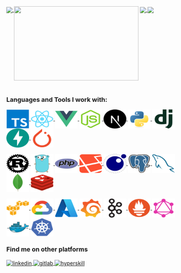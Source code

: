 <div>
  <a href="https://github.com/andeen171">
  <img align="center" src="https://github-readme-stats-andeen171.vercel.app/api?username=andeen171&show_icons=true&theme=catppuccin&include_all_commits=true&count_private=true"/>
 </a>
 <img height="195px" width="328px" align="top" src="https://cdn.discordapp.com/attachments/902981234618167356/976816999135068230/4828480a6d11e580a7e814fdd2d50d5f_2.gif" />
 <a href="https://wakatime.com/@andeen171" target="_blank">
  <img align="center" src="https://github-readme-stats-andeen171.vercel.app/api/wakatime?username=andeen171&layout=compact&theme=catppuccin&langs_count=8"/>
 <a/>
 <img align="center" src="https://github-readme-stats-andeen171.vercel.app/api/top-langs?username=andeen171&layout=compact&theme=catppuccin&langs_count=8"/>
</div>
<br>

### Languages and Tools I work with:

<div>
  <a href="https://www.typescriptlang.org/" target="_blank">
    <img align="center" alt="typescript" height="50" width="60" src="https://raw.githubusercontent.com/devicons/devicon/master/icons/typescript/typescript-original.svg">
  </a>
  <a href="https://reactjs.org/" target="_blank">
    <img align="center" alt="react" height="50" width="60" src="https://raw.githubusercontent.com/devicons/devicon/master/icons/react/react-original.svg">
  </a>
  <a href="https://vuejs.org/" target="_blank">
    <img align="center" alt="vuejs" height="50" width="60" src="https://raw.githubusercontent.com/devicons/devicon/master/icons/vuejs/vuejs-original.svg">
  </a>
  <a href="https://nodejs.org/" target="_blank">
    <img align="center" alt="nodejs" height="50" width="60" src="https://raw.githubusercontent.com/devicons/devicon/master/icons/nodejs/nodejs-original.svg">
  </a>
  <a href="https://nextjs.org/" target="_blank">
    <img align="center" alt="nextjs" height="50" width="60" src="https://raw.githubusercontent.com/devicons/devicon/master/icons/nextjs/nextjs-original.svg">
  </a>
  <a href="https://www.python.org/" target="_blank">
    <img align="center" alt="python" height="50" width="60" src="https://raw.githubusercontent.com/devicons/devicon/master/icons/python/python-original.svg">
  </a>
  <a href="https://www.djangoproject.com/" target="_blank">
    <img align="center" alt="django" height="50" width="60" src="https://raw.githubusercontent.com/devicons/devicon/master/icons/django/django-plain.svg">
  </a>
  <a href="https://fastapi.tiangolo.com/" target="_blank">
    <img align="center" alt="fastapi" height="50" width="60" src="https://raw.githubusercontent.com/devicons/devicon/master/icons/fastapi/fastapi-original.svg">
  </a>
  <a href="https://pytorch.org/" target="_blank">
    <img align="center" alt="pytorch" height="50" width="60" src="https://raw.githubusercontent.com/devicons/devicon/master/icons/pytorch/pytorch-original.svg">
  </a>
<br><br>
  <a href="https://www.rust-lang.org/" target="_blank">
    <img align="center" alt="rust" height="50" width="60" src="https://raw.githubusercontent.com/devicons/devicon/master/icons/rust/rust-plain.svg">
  </a>
  <a href="https://golang.org/" target="_blank">
    <img align="center" alt="go" height="50" width="60" src="https://raw.githubusercontent.com/devicons/devicon/master/icons/go/go-original.svg">
  </a>
  <a href="https://www.php.net/" target="_blank">
    <img align="center" alt="php" height="50" width="60" src="https://raw.githubusercontent.com/devicons/devicon/master/icons/php/php-original.svg">
  </a>
  <a href="https://laravel.com/" target="_blank">
    <img align="center" alt="laravel" height="50" width="60" src="https://raw.githubusercontent.com/devicons/devicon/master/icons/laravel/laravel-plain.svg">
  </a>
  <a href="https://www.lua.org/" target="_blank">
    <img align="center" alt="lua" height="50" width="60" src="https://raw.githubusercontent.com/devicons/devicon/master/icons/lua/lua-original.svg">
  </a>
  <a href="https://www.postgresql.org/" target="_blank">
    <img align="center" alt="postgresql" height="50" width="60" src="https://raw.githubusercontent.com/devicons/devicon/master/icons/postgresql/postgresql-original.svg">
  </a>
  <a href="https://www.mysql.com/" target="_blank">
    <img align="center" alt="mysql" height="50" width="60" src="https://raw.githubusercontent.com/devicons/devicon/master/icons/mysql/mysql-original.svg">
  </a>
  <a href="https://www.mongodb.com/" target="_blank">
    <img align="center" alt="mongodb" height="50" width="60" src="https://raw.githubusercontent.com/devicons/devicon/master/icons/mongodb/mongodb-original.svg">
  </a>
  <a href="https://redis.io/" target="_blank">
    <img align="center" alt="redis" height="50" width="60" src="https://raw.githubusercontent.com/devicons/devicon/master/icons/redis/redis-original.svg">
  </a>
<br><br>
  <a href="https://aws.amazon.com/" target="_blank">
    <img align="center" alt="aws" height="50" width="60" src="https://raw.githubusercontent.com/devicons/devicon/master/icons/amazonwebservices/amazonwebservices-original.svg">
  </a>
  <a href="https://cloud.google.com/" target="_blank">
    <img align="center" alt="googlecloud" height="50" width="60" src="https://raw.githubusercontent.com/devicons/devicon/master/icons/googlecloud/googlecloud-original.svg">
  </a>
  <a href="https://azure.microsoft.com/" target="_blank">
    <img align="center" alt="azure" height="50" width="60" src="https://raw.githubusercontent.com/devicons/devicon/master/icons/azure/azure-original.svg">
  </a>
  <a href="https://grafana.com/" target="_blank">
    <img align="center" alt="grafana" height="50" width="60" src="https://raw.githubusercontent.com/devicons/devicon/master/icons/grafana/grafana-original.svg">
  </a>
  <a href="https://kafka.apache.org/" target="_blank">
    <img align="center" alt="kafka" height="50" width="60" src="https://raw.githubusercontent.com/devicons/devicon/master/icons/apachekafka/apachekafka-original.svg">
  </a>
  <a href="https://prometheus.io/" target="_blank">
    <img align="center" alt="prometheus" height="50" width="60" src="https://raw.githubusercontent.com/devicons/devicon/master/icons/prometheus/prometheus-original.svg">
  </a>
  <a href="https://graphql.org/" target="_blank">
    <img align="center" alt="graphql" height="50" width="60" src="https://raw.githubusercontent.com/devicons/devicon/master/icons/graphql/graphql-plain.svg">
  </a>
  <a href="https://www.docker.com/" target="_blank">
    <img align="center" alt="docker" height="50" width="60" src="https://raw.githubusercontent.com/devicons/devicon/master/icons/docker/docker-original.svg">
  </a>
  <a href="https://kubernetes.io/" target="_blank">
    <img align="center" alt="kubernetes" height="50" width="60" src="https://raw.githubusercontent.com/devicons/devicon/master/icons/kubernetes/kubernetes-plain.svg">
  </a>
</div>
 
 ### Find me on other platforms
  
<div>
  <a href="https://www.linkedin.com/in/andeen171/" target="_blank">
   <img align="center" alt="linkedin" height="50" width="60" src="https://cdn.jsdelivr.net/gh/devicons/devicon/icons/linkedin/linkedin-original.svg">
  </a>
  <a href="https://gitlab.com/andeen171" target="_blank">
   <img align="center" alt="gitlab" height="50" width="60" src="https://cdn.jsdelivr.net/gh/devicons/devicon/icons/gitlab/gitlab-original.svg">
  </a>
  <a href="https://hyperskill.org/profile/73595570" target="_blank">
   <img align="center" alt="hyperskill" height="50" width="60" src="https://cdn.jsdelivr.net/gh/devicons/devicon/icons/jetbrains/jetbrains-original.svg">
  </a>
</div>
